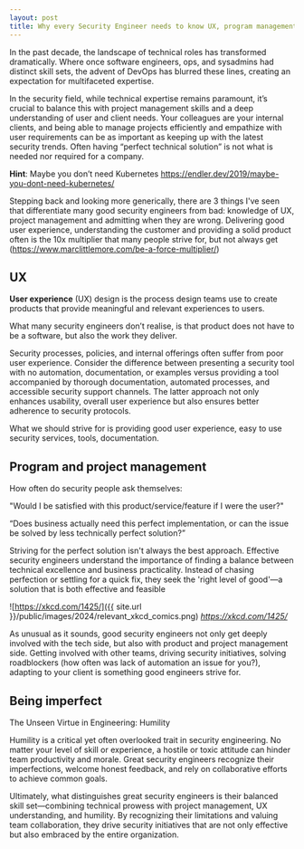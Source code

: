 ```yaml
---
layout: post
title: Why every Security Engineer needs to know UX, program management and be imperfect.
---
```


In the past decade, the landscape of technical roles has transformed dramatically. Where once software engineers, ops, and sysadmins had distinct skill sets, the advent of DevOps has blurred these lines, creating an expectation for multifaceted expertise.

In the security field, while technical expertise remains paramount, it’s crucial to balance this with project management skills and a deep understanding of user and client needs. Your colleagues are your internal clients, and being able to manage projects efficiently and empathize with user requirements can be as important as keeping up with the latest security trends. Often having “perfect technical solution” is not what is needed nor required for a company.

**Hint**: Maybe you don’t need Kubernetes https://endler.dev/2019/maybe-you-dont-need-kubernetes/ 

Stepping back and looking more generically, there are 3 things I've seen that differentiate many good security engineers from bad: knowledge of UX, project management and admitting when they are wrong. Delivering good user experience, understanding the customer and providing a solid product often is the 10x multiplier that many people strive for, but not always get (https://www.marclittlemore.com/be-a-force-multiplier/)

## **UX**

**User experience** (UX) design is the process design teams use to create products that provide meaningful and relevant experiences to users. 

What many security engineers don’t realise, is that product does not have to be a software, but also the work they deliver.

Security processes, policies, and internal offerings often suffer from poor user experience. Consider the difference between presenting a security tool with no automation, documentation, or examples versus providing a tool accompanied by thorough documentation, automated processes, and accessible security support channels. The latter approach not only enhances usability, overall user experience but also ensures better adherence to security protocols.

What we should strive for is providing good user experience, easy to use security services, tools, documentation.

## Program and project management

How often do security people ask themselves: 

"Would I be satisfied with this product/service/feature if I were the user?"

“Does business actually need this perfect implementation, or can the issue be solved by less technically perfect solution?”

Striving for the perfect solution isn't always the best approach. Effective security engineers understand the importance of finding a balance between technical excellence and business practicality. Instead of chasing perfection or settling for a quick fix, they seek the 'right level of good'—a solution that is both effective and feasible

![https://xkcd.com/1425/]({{ site.url }}/public/images/2024/relevant_xkcd_comics.png)
*https://xkcd.com/1425/*

As unusual as it sounds, good security engineers not only get deeply involved with the tech side, but also with product and project management side. Getting involved with other teams, driving security initiatives, solving roadblockers (how often was lack of automation an issue for you?), adapting to your client is something good engineers strive for.

## Being imperfect

The Unseen Virtue in Engineering: Humility

Humility is a critical yet often overlooked trait in security engineering. No matter your level of skill or experience, a hostile or toxic attitude can hinder team productivity and morale. Great security engineers recognize their imperfections, welcome honest feedback, and rely on collaborative efforts to achieve common goals.

Ultimately, what distinguishes great security engineers is their balanced skill set—combining technical prowess with project management, UX understanding, and humility. By recognizing their limitations and valuing team collaboration, they drive security initiatives that are not only effective but also embraced by the entire organization.
